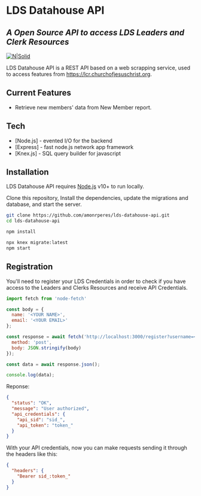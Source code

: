 # LDS Datahouse API
## _A Open Source API to access LDS Leaders and Clerk Resources_

[![N|Solid](https://cldup.com/dTxpPi9lDf.thumb.png)](https://nodesource.com/products/nsolid)

LDS Datahouse API is a REST API based on a web scrapping service,
used to access features from https://lcr.churchofjesuschrist.org.

## Current Features
- Retrieve new members' data from New Member report.

## Tech
- [Node.js] - evented I/O for the backend
- [Express] - fast node.js network app framework
- [Knex.js] - SQL query builder for javascript

## Installation

LDS Datahouse API requires [Node.js](https://nodejs.org/) v10+ to run locally.

Clone this repository, Install the dependencies, update the migrations and database, and start the server.

```sh
git clone https://github.com/amonrperes/lds-datahouse-api.git
cd lds-datahouse-api

npm install

npx knex migrate:latest
npm start
```

## Registration

You'll need to register your LDS Credentials in order to check if you have access to the Leaders and Clerks Resources and receive API Credentials.

```javascript
import fetch from 'node-fetch'

const body = {
  name: '<YOUR NAME>',
  email: '<YOUR EMAIL>'
};

const response = await fetch('http://localhost:3000/register?username=<YOUR_LCR_USERNAME>&password=<YOUR_LCR_PASSWORD>', {
  method: 'post',
  body: JSON.stringify(body)
});

const data = await response.json();

console.log(data);
```
Reponse:
```json
{
  "status": "OK",
  "message": "User authorized",
  "api_credentials": {
    "api_sid": "sid_",
    "api_token": "token_"
  }
}
```

With your API credentials, now you can make requests sending it through the headers like this:
```json
{
  "headers": {
    "Bearer sid_:token_"
  }  
}
```
